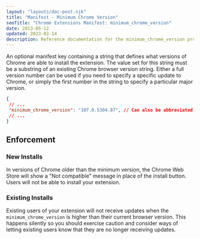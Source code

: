 ```yaml
---
layout: "layouts/doc-post.njk"
title: "Manifest - Minimum Chrome Version"
seoTitle: "Chrome Extensions Manifest: minimum_chrome_version"
date: 2013-05-12
updated: 2023-02-14
description: Reference documentation for the minimum_chrome_version property of manifest.json.
---
```


An optional manifest key containing a string that defines what versions of Chrome are able to install the extension. The value set for this string must be a substring of an existing Chrome browser version string. Either a full version number can be used if you need to specify a specific update to Chrome, or simply the first number in the string to specify a particular major version.

 ```json
{
  // ...
  "minimum_chrome_version": "107.0.5304.87", // Can also be abbreviated to "107", "107.0", or "107.0.5304"
  // ...
}
```

## Enforcement

### New Installs

In versions of Chrome older than the minimum version, the Chrome Web Store will show a "Not compatible" message in place of the install button. Users will not be able to install your extension.

### Existing Installs

Existing users of your extension will not receive updates when the `minimum_chrome_version` is higher than their current browser version. This happens silently so you should exercise caution and consider ways of letting existing users know that they are no longer receiving updates.